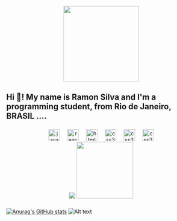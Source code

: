 
<br clear="both">

<div align="center">
  <img height="200" src="https://user-images.githubusercontent.com/74038190/212746035-d5c61762-973c-44c0-aec7-887f3b7690e3.gif"  />
</div>

###

<h2 align="left">Hi 👋! My name is Ramon Silva and I'm a  programming student, from Rio de Janeiro, BRASIL ....</h2>

###

<div align="center">

  <img src="https://cdn.jsdelivr.net/gh/devicons/devicon/icons/javascript/javascript-original.svg" height="30" alt="javascript logo"  />
  <img width="12" />
  <img src="https://cdn.jsdelivr.net/gh/devicons/devicon/icons/react/react-original.svg" height="30" alt="react logo"  />
  <img width="12" />
  <img src="https://cdn.jsdelivr.net/gh/devicons/devicon/icons/html5/html5-original.svg" height="30" alt="html5 logo"  />
  <img width="12" />
  <img src="https://cdn.jsdelivr.net/gh/devicons/devicon/icons/css3/css3-original.svg" height="30" alt="css3 logo"  />
   <img width="12" />
  <img src="https://cdn.jsdelivr.net/gh/devicons/devicon/icons/typescript/typescript-original.svg" height="30" alt="css3 logo"  />
   <img width="12" />
  <img src="https://cdn.jsdelivr.net/gh/devicons/devicon/icons/python/python-original.svg" height="30" alt="css3 logo"  />

</div>
<div align="center">

  <img src="https://github-readme-stats.vercel.app/api/top-langs/?username=RamonDev658&layout=compact&theme=dracula"  />
  <img src="https://github-readme-stats.vercel.app/api?username=RamonDev658&theme=dracula"  height="150"  />

</div>

###


[![Anurag's GitHub stats](https://github-readme-stats.vercel.app/api?username=RamonDev658&theme=dracula)](https://github.com/anuraghazra/github-readme-stats)
![Alt text](https://spotify-recently-played-readme.vercel.app/api?user=2jvp352ya2uablntdqrqp1pir&unique={true|1|on|yes})
